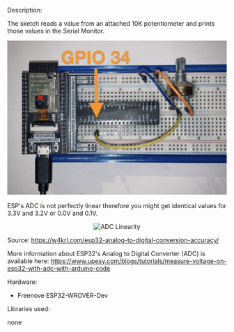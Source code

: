 Description:

The sketch reads a value from an attached 10K potentiometer and prints those values in the Serial Monitor.<br>

<p align="center">
  <img src="https://github.com/sensorius/Calefactio/blob/main/Blobs/Calefactio_POTI_ADC_34_00.jpg?raw=true" alt="Poti ADC"/>
</p>

ESP's ADC is not perfectly linear therefore you might get identical values for 3.3V and 3.2V or 0.0V and 0.1V.
 

<p align="center">
  <img src="https://i0.wp.com/w4krl.com/wp-content/uploads/ESP-ADC-Figure-1-1.png?w=910&ssl=1?raw=true" alt="ADC Linearity"/>
</p>

Source: https://w4krl.com/esp32-analog-to-digital-conversion-accuracy/

More information about ESP32's Analog to Digital Converter (ADC) is available here: https://www.upesy.com/blogs/tutorials/measure-voltage-on-esp32-with-adc-with-arduino-code

Hardware:

* Freenove ESP32-WROVER-Dev

 

Libraries used:

none
